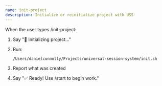 ```yaml
---
name: init-project
description: Initialize or reinitialize project with USS
---
```


When the user types /init-project:

1. Say "🚀 Initializing project..."

2. Run:
   ```bash
   /Users/danielconnolly/Projects/universal-session-system/init.sh
   ```

3. Report what was created

4. Say "✅ Ready! Use /start to begin work."
